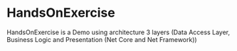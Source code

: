 # HandsOnExercise
HandsOnExercise is a Demo using architecture 3 layers (Data Access Layer, Business Logic and Presentation (Net Core and Net Framework))
